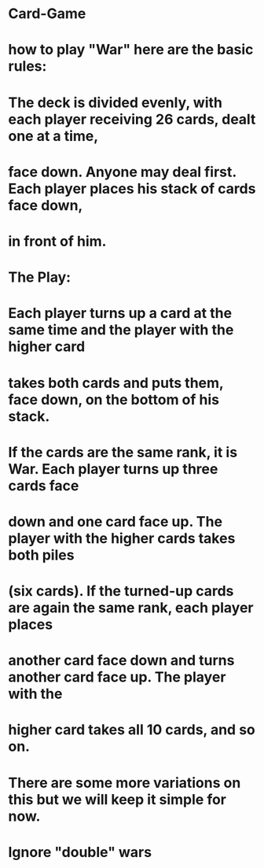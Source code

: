 # Card-Game

# how to play "War" here are the basic rules:

# The deck is divided evenly, with each player receiving 26 cards, dealt one at a time,
# face down. Anyone may deal first. Each player places his stack of cards face down,
# in front of him.

# The Play:
# Each player turns up a card at the same time and the player with the higher card
# takes both cards and puts them, face down, on the bottom of his stack.

# If the cards are the same rank, it is War. Each player turns up three cards face
# down and one card face up. The player with the higher cards takes both piles
# (six cards). If the turned-up cards are again the same rank, each player places
# another card face down and turns another card face up. The player with the
# higher card takes all 10 cards, and so on.

# There are some more variations on this but we will keep it simple for now.
# Ignore "double" wars
